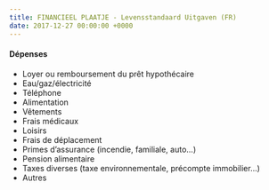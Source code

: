 ```yaml
---
title: FINANCIEEL PLAATJE - Levensstandaard Uitgaven (FR)
date: 2017-12-27 00:00:00 +0000
---
```

#### Dépenses

* Loyer ou remboursement du prêt hypothécaire
* Eau/gaz/électricité
* Téléphone
* Alimentation
* Vêtements
* Frais médicaux
* Loisirs
* Frais de déplacement
* Primes d’assurance (incendie, familiale, auto...)
* Pension alimentaire
* Taxes diverses (taxe environnementale, précompte immobilier...)
* Autres